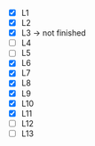 - [x] L1
- [x] L2
- [x] L3 &rarr; not finished
- [ ] L4
- [ ] L5
- [x] L6
- [x] L7
- [x] L8
- [x] L9
- [x] L10
- [x] L11
- [ ] L12
- [ ] L13
